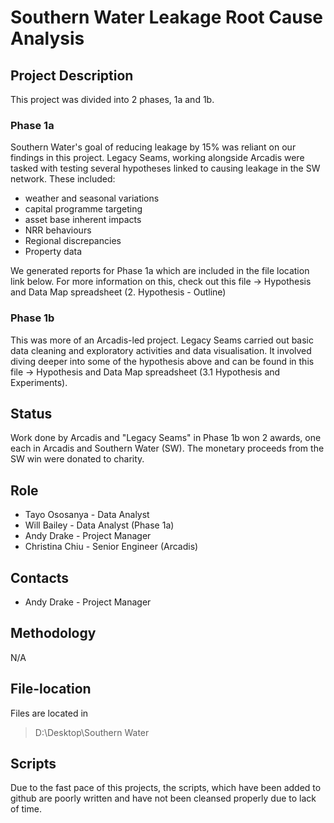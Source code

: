 # Southern Water Leakage Root Cause Analysis

## **Project Description**

This project was divided into 2 phases, 1a and 1b.

### **Phase 1**a

Southern Water's goal of reducing leakage by 15% was  reliant on our findings in this project. Legacy Seams, working alongside Arcadis were tasked with testing several hypotheses linked to causing leakage in the SW network. These included:

- weather and seasonal variations
- capital programme targeting
- asset base inherent impacts
- NRR behaviours
- Regional discrepancies
- Property data

We generated reports for Phase 1a which are included in the file location link below. For more information on this, check out this file -> Hypothesis and Data Map spreadsheet (2. Hypothesis - Outline)

### **Phase 1b**

This was more of an Arcadis-led project. Legacy Seams carried out basic data cleaning and exploratory activities and data visualisation. It involved diving deeper into some of the hypothesis above and can be found in this file -> Hypothesis and Data Map spreadsheet (3.1 Hypothesis and Experiments).

## **Status**

Work done by Arcadis and "Legacy Seams" in Phase 1b won 2 awards, one each in Arcadis and Southern Water (SW). The monetary proceeds from the SW win were donated to charity.

## **Role**

- Tayo Ososanya - Data Analyst
- Will Bailey - Data Analyst (Phase 1a)
- Andy Drake - Project Manager
- Christina Chiu - Senior Engineer (Arcadis)

## **Contacts**

- Andy Drake - Project Manager

## **Methodology**

N/A

## **File-location**

Files are located in

> D:\Desktop\Southern Water

## **Scripts**

Due to the fast pace of this projects, the scripts, which have been added to github are poorly written and have not been cleansed properly due to lack of time. 